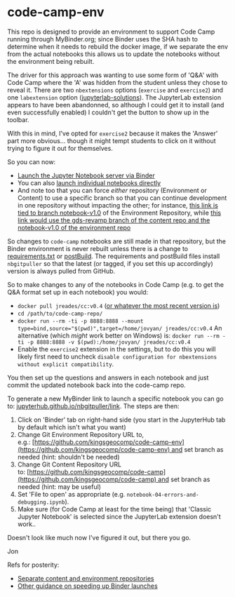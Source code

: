 # code-camp-env

This repo is designed to provide an environment to support Code Camp running through MyBinder.org; since Binder uses the SHA hash to determine when it needs to rebuild the docker image, if we separate the env from the actual notebooks this allows us to update the notebooks without the environment being rebuilt. 

The driver for this approach was wanting to use some form of 'Q&A' with Code Camp where the 'A' was hidden from the student unless they chose to reveal it. There are two `nbextensions` options (`exercise` and `exercise2`) and one `labextension` option ([jupyterlab-solutions](https://github.com/rmotr/jupyterlab-solutions)). The JupyterLab extension appears to have been abandonned, so although I could get it to install (and even successfully enabled) I couldn't get the button to show up in the toolbar. 

With this in mind, I've opted for `exercise2` because it makes the 'Answer' part more obvious... though it might tempt students to click on it without trying to figure it out for themselves.

So you can now: 
- [Launch the Jupyter Notebook server via Binder](https://mybinder.org/v2/gh/kingsgeocomp/code-camp-env/master?urlpath=git-pull%3Frepo%3Dhttps%253A%252F%252Fgithub.com%252Fkingsgeocomp%252Fcode-camp%26urlpath%3Dtree%252Fcode-camp%252F%26branch%3Dmaster) 
- You can also [launch individual notebooks directly](https://mybinder.org/v2/gh/kingsgeocomp/code-camp-env/master?urlpath=git-pull%3Frepo%3Dhttps%253A%252F%252Fgithub.com%252Fkingsgeocomp%252Fcode-camp%26urlpath%3Dtree%252Fcode-camp%252Fnotebook-04-errors-and-debugging.ipynb%26branch%3Dmaster)
- And note too that you can force _either_ repository (Environment or Content) to use a specific branch so that you can continue development in one repository without impacting the other; for instance, [this link is tied to branch notebook-v1.0](https://mybinder.org/v2/gh/kingsgeocomp/code-camp-env/notebook-v1.0?urlpath=git-pull%3Frepo%3Dhttps%253A%252F%252Fgithub.com%252Fkingsgeocomp%252Fcode-camp%26urlpath%3Dtree%252Fcode-camp%252F%26branch%3Dmaster) of the Environment Repository, while [this link would use the gds-revamp branch of the content repo and the notebook-v1.0 of the environment repo](https://mybinder.org/v2/gh/kingsgeocomp/code-camp-env/notebook-v1.0?urlpath=git-pull%3Frepo%3Dhttps%253A%252F%252Fgithub.com%252Fkingsgeocomp%252Fcode-camp%26urlpath%3Dtree%252Fcode-camp%252F%26branch%3Dgds-revamp)

So changes to `code-camp` notebooks are still made in that repository, but the Binder environment is never rebuilt unless there is a change to [requirements.txt](requirements.txt) or [postBuild](postBuild). The requirements and postBuild files install `nbgitpuller` so that the latest (or tagged, if you set this up accordingly) version is always pulled from GitHub.

So to make changes to any of the notebooks in Code Camp (e.g. to get the Q&A format set up in each notebook) you would:

- `docker pull jreades/cc:v0.4` ([or whatever the most recent version is](https://hub.docker.com/repository/docker/jreades/cc))
- `cd /path/to/code-camp-repo/`
- `docker run --rm -ti -p 8888:8888 --mount type=bind,source="$(pwd)",target=/home/jovyan/ jreades/cc:v0.4` An alternative (which _might_ work better on Windows) is: `docker run --rm -ti -p 8888:8888 -v $(pwd):/home/jovyan/ jreades/cc:v0.4`
- Enable the `exercise2` extension in the settings, but to do this you will likely first need to uncheck `disable configuration for nbextensions without explicit compatibility`.

You then set up the questions and answers in each notebook and just commit the updated notebook back into the code-camp repo.

To generate a new MyBinder link to launch a specific notebook you can go to: [jupyterhub.github.io/nbgitpuller/link](https://jupyterhub.github.io/nbgitpuller/link). The steps are then:

1. Click on 'Binder' tab on right-hand side (you start in the JupyterHub tab by default which isn't what you want)
2. Change Git Environment Repository URL to, e.g.: [https://github.com/kingsgeocomp/code-camp-env](https://github.com/kingsgeocomp/code-camp-env) and set branch as needed (hint: shouldn't be needed)
3. Change Git Content Repository URL to: [https://github.com/kingsgeocomp/code-camp](https://github.com/kingsgeocomp/code-camp) and set branch as needed (hint: may be useful)
4. Set 'File to open' as appropriate (e.g. `notebook-04-errors-and-debugging.ipynb`).
5. Make sure (for Code Camp at least for the time being) that 'Classic Jupyter Notebook' is selected since the JupyterLab extension doesn't work..

Doesn't look like much now I've figured it out, but there you go.

Jon

Refs for posterity:

- [Separate content and environment repositories](https://discourse.jupyter.org/t/tip-speed-up-binder-launches-by-pulling-github-content-in-a-binder-link-with-nbgitpuller/922)
- [Other guidance on speeding up Binder launches](https://discourse.jupyter.org/t/how-to-reduce-mybinder-org-repository-startup-time/4956)

